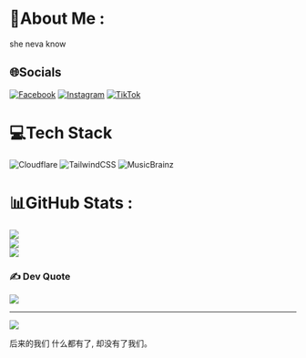 # 💫About Me :
she neva know

## 🌐Socials
[![Facebook](https://img.shields.io/badge/Facebook-%231877F2.svg?logo=Facebook&logoColor=white)](https://facebook.com/yikhang09) [![Instagram](https://img.shields.io/badge/Instagram-%23E4405F.svg?logo=Instagram&logoColor=white)](https://instagram.com/_yikhang09) [![TikTok](https://img.shields.io/badge/TikTok-%23000000.svg?logo=TikTok&logoColor=white)](https://tiktok.com/@30khg9) 

# 💻Tech Stack
![Cloudflare](https://img.shields.io/badge/Cloudflare-F38020?style=for-the-badge&logo=Cloudflare&logoColor=white) ![TailwindCSS](https://img.shields.io/badge/tailwindcss-%2338B2AC.svg?style=for-the-badge&logo=tailwind-css&logoColor=white) ![MusicBrainz](https://img.shields.io/badge/Musicbrainz-EB743B?style=for-the-badge&logo=musicbrainz&logoColor=BA478F)
# 📊GitHub Stats :
![](https://github-readme-stats.vercel.app/api?username=howlongisforever&theme=chartreuse-dark&hide_border=false&include_all_commits=false&count_private=false)<br/>
![](https://github-readme-streak-stats.herokuapp.com/?user=howlongisforever&theme=chartreuse-dark&hide_border=false)<br/>
![](https://github-readme-stats.vercel.app/api/top-langs/?username=howlongisforever&theme=chartreuse-dark&hide_border=false&include_all_commits=false&count_private=false&layout=compact)



### ✍️ Dev Quote
![](https://quotes-github-readme.vercel.app/api?type=horizontal&theme=radical)


---
[![](https://visitcount.itsvg.in/api?id=howlongisforever&icon=0&color=0)](https://visitcount.itsvg.in)

后来的我们 什么都有了, 却没有了我们。
